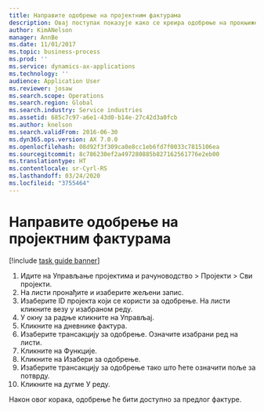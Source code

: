 ```yaml
---
title: Направите одобрење на пројектним фактурама
description: Овај поступак показује како се креира одобрење на прокњиженим фактурама пројекта.
author: KimANelson
manager: AnnBe
ms.date: 11/01/2017
ms.topic: business-process
ms.prod: ''
ms.service: dynamics-ax-applications
ms.technology: ''
audience: Application User
ms.reviewer: josaw
ms.search.scope: Operations
ms.search.region: Global
ms.search.industry: Service industries
ms.assetid: 685c7c97-a6e1-43d0-b14e-27c42d3a0fcb
ms.author: knelson
ms.search.validFrom: 2016-06-30
ms.dyn365.ops.version: AX 7.0.0
ms.openlocfilehash: 08d92f3f309ca0e8cc1eb6fd7f0033c7815106ea
ms.sourcegitcommit: 8c786230ef2a497280885b827162561776e2eb00
ms.translationtype: HT
ms.contentlocale: sr-Cyrl-RS
ms.lasthandoff: 03/24/2020
ms.locfileid: "3755464"
---
```

# <a name="create-a-credit-note-on-project-invoices"></a>Направите одобрење на пројектним фактурама

[!include [task guide banner](../../includes/task-guide-banner.md)]

1. Идите на Управљање пројектима и рачуноводство > Пројекти > Сви пројекти. 
2. На листи пронађите и изаберите жељени запис. 
3. Изаберите ID пројекта који се користи за одобрење. На листи кликните везу у изабраном реду. 
4. У окну за радње кликните на Управљај. 
5. Кликните на дневнике фактура. 
6. Изаберите трансакцију за одобрење. Означите изабрани ред на листи. 
7. Кликните на Функције. 
8. Кликните на Изабери за одобрење. 
9. Изаберите трансакцију за одобрење тако што ћете означити поље за потврду.
10. Кликните на дугме У реду. 

Након овог корака, одобрење ће бити доступно за предлог фактуре.
